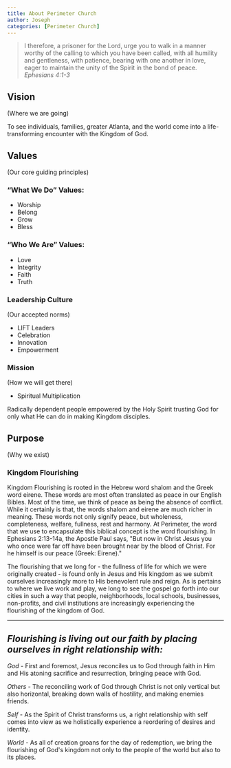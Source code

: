 ```yaml
---
title: About Perimeter Church
author: Joseph
categories: [Perimeter Church]
---
```


> I therefore, a prisoner for the Lord, urge you to walk in a manner worthy of the calling to which you have been called, with all humility and gentleness, with patience, bearing with one another in love, eager to maintain the unity of the Spirit in the bond of peace.
*Ephesians 4:1-3*

## Vision
(Where we are going)

To see individuals, families, greater Atlanta, and the world come into a life-transforming encounter with the Kingdom of God.

## Values
(Our core guiding principles)

### “What We Do” Values:
* Worship
* Belong
* Grow
* Bless

### “Who We Are” Values:
* Love
* Integrity
* Faith
* Truth

### Leadership Culture
(Our accepted norms)

* LIFT Leaders
* Celebration
* Innovation
* Empowerment

### Mission
(How we will get there)

* Spiritual Multiplication

Radically dependent people empowered by the Holy Spirit trusting God for only what He can do in making Kingdom disciples.


## Purpose
(Why we exist)

### Kingdom Flourishing
Kingdom Flourishing is rooted in the Hebrew word shalom and the Greek word eirene. These words are most often translated as peace in our English Bibles. Most of the time, we think of peace as being the absence of conflict. While it certainly is that, the words shalom and eirene are much richer in meaning. These words not only signify peace, but wholeness, completeness, welfare, fullness, rest and harmony. At Perimeter, the word that we use to encapsulate this biblical concept is the word flourishing. In Ephesians 2:13-14a, the Apostle Paul says, "But now in Christ Jesus you who once were far off have been brought near by the blood of Christ. For he himself is our peace (Greek: Eirene)."

The flourishing that we long for - the fullness of life for which we were originally created - is found only in Jesus and His kingdom as we submit  ourselves increasingly more to His benevolent rule and reign. As is pertains to where we live work and play, we long to see the gospel go forth into
our cities in such a way that people, neighborhoods, local schools, businesses, non-profits, and civil institutions are increasingly experiencing the flourishing of the kingdom of God.

---

## *Flourishing is living out our faith by placing ourselves in right relationship with:*
*God* - First and foremost, Jesus reconciles us to God through
faith in Him and His atoning sacrifice and resurrection, bringing
peace with God.

*Others* - The reconciling work of God through Christ is not only
vertical but also horizontal, breaking down walls of hostility,
and making enemies friends.

*Self* - As the Spirit of Christ transforms us, a right relationship
with self comes into view as we holistically experience a
reordering of desires and identity.

*World* - As all of creation groans for the day of redemption, we
bring the flourishing of God's kingdom not only to the people of
the world but also to its places.

